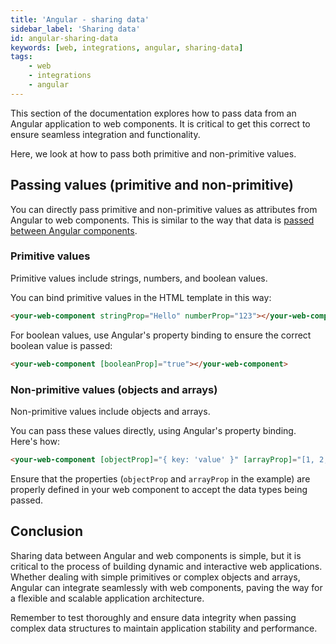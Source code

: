 ```yaml
---
title: 'Angular - sharing data'
sidebar_label: 'Sharing data'
id: angular-sharing-data
keywords: [web, integrations, angular, sharing-data]
tags:
    - web
    - integrations
    - angular
---
```

This section of the documentation explores how to pass data from an Angular application to web components. It is critical to get this correct to ensure seamless integration and functionality. 

Here, we look at how to pass both primitive and non-primitive values.

## Passing values (primitive and non-primitive)

You can directly pass primitive and non-primitive values as attributes from Angular to web components. This is similar to the way that data is [passed between Angular components](https://angular.dev/guide/components/inputs).

### Primitive values
Primitive values include strings, numbers, and boolean values. 

You can bind primitive values in the HTML template in this way:

```html
<your-web-component stringProp="Hello" numberProp="123"></your-web-component>
```

For boolean values, use Angular's property binding to ensure the correct boolean value is passed:

```html
<your-web-component [booleanProp]="true"></your-web-component>
```

### Non-primitive values (objects and arrays)
Non-primitive values include objects and arrays.

You can pass these values directly, using Angular's property binding. Here's how:

```html
<your-web-component [objectProp]="{ key: 'value' }" [arrayProp]="[1, 2, 3]"></your-web-component>
```

Ensure that the properties (`objectProp` and `arrayProp` in the example) are properly defined in your web component to accept the data types being passed.

## Conclusion

Sharing data between Angular and web components is simple, but it is critical to the process of building dynamic and interactive web applications. Whether dealing with simple primitives or complex objects and arrays, Angular can integrate seamlessly with web components, paving the way for a flexible and scalable application architecture.

Remember to test thoroughly and ensure data integrity when passing complex data structures to maintain application stability and performance.

